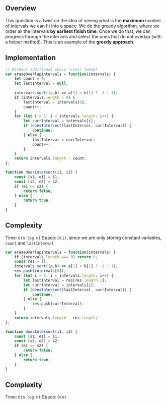## Overview
This question is a twist on the idea of seeing what is the **maximum** number of intervals we can fit into a space. We do the greedy algorithm, where we order all the intervals **by earliest finish time**. Once we do that, we can progress through the intervals and select the ones that do not overlap (with a helper method). This is an example of the **greedy approach**. 

## Implementation
```js
// Without additional space (small tweak)
var eraseOverlapIntervals = function(intervals) {
    let count = 0; 
    let lastInterval = null; 
    
    intervals.sort((a,b) => a[1] < b[1] ? -1 : 1); 
    if (intervals.length > 0) {
        lastInterval = intervals[0]; 
        count++; 
    }
    for (let i = 1; i < intervals.length; i++) {
        let currInterval = intervals[i]; 
        if (doesIntersect(lastInterval, currInterval)) {
            continue; 
        } else {
            lastInterval = currInterval; 
            count++; 
        }
    }
    return intervals.length - count;  
};

function doesIntersect(i1, i2) {
    const [s1, e1] = i1; 
    const [s2, e2] = i2; 
    if (e1 <= s2) {
        return false; 
    } else {
        return true; 
    }
}
```

## Complexity
Time: `O(n log n)`
Space: `O(1)`, since we are only storing constant variables, `count` and `lastInterval`

```js
var eraseOverlapIntervals = function(intervals) {
    if (intervals.length === 0) return 0; 
    const res = []; 
    intervals.sort((a,b) => a[1] < b[1] ? -1 : 1); 
    res.push(intervals[0]); 
    for (let i = 1; i < intervals.length; i++) {
        let lastInterval = res[res.length-1]; 
        let currInterval = intervals[i]; 
        if (doesIntersect(lastInterval, currInterval)) {
            continue; 
        } else {
            res.push(currInterval); 
        }
    }
    return intervals.length - res.length;  
};

function doesIntersect(i1, i2) {
    const [s1, e1] = i1; 
    const [s2, e2] = i2; 
    if (e1 <= s2) {
        return false; 
    } else {
        return true; 
    }
}
```

## Complexity
Time: `O(n log n)`
Space: `O(n)`